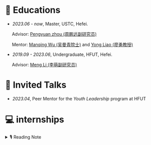 # 📖 Educations
- *2023.06 - now*, Master, USTC, Hefei.

    Advisor: [Pengyuan zhou (周鹏远副研究员)](https://pengyuan-zhou.github.io)

    Mentor: [Manqing Wu (吴曼青院士)](https://dspace.ustc.edu.cn/?p=1227) and [Yong Liao (廖勇教授)](https://dspace.ustc.edu.cn/?p=1057) 

- *2019.09 - 2023.06*, Undergraduate, HFUT, Hefei.

    Advisor: [Meng Li (李萌副研究员)](http://faculty.hfut.edu.cn/limeng/zh_CN/index.htm)

# 💬 Invited Talks
- *2023.04*, Peer Mentor for the *Youth Leadership* program at HFUT

# 💻 internships

<details>
<summary>🎙 Reading Note</summary>
07/2023 愿为江水，与君重逢。 -- 《命运 文在寅自传》
07/2023 愿为江水，与君重逢。 -- 《命运 文在寅自传》
07/2023 愿为江水，与君重逢。 -- 《命运 文在寅自传》
</details>
